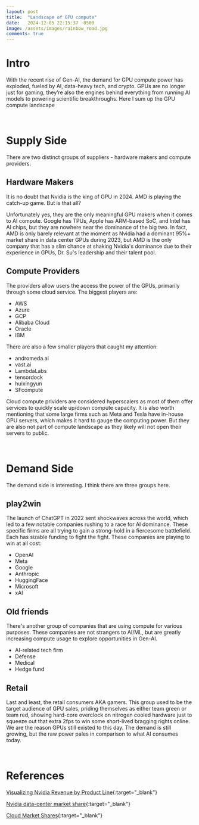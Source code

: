 ```yaml
---
layout: post
title:  "Landscape of GPU compute"
date:   2024-12-05 22:15:37 -0500
image: /assets/images/rainbow_road.jpg
comments: true
---
```


# Intro
With the recent rise of Gen-AI, the demand for GPU compute power has exploded, fueled by AI, data-heavy tech, and crypto. GPUs are no longer just for gaming, they’re also the engines behind everything from running AI models to powering scientific breakthroughs. Here I sum up the GPU compute landscape

&nbsp;
# Supply Side
There are two distinct groups of suppliers - hardware makers and compute providers.

## Hardware Makers
It is no doubt that Nvidia is the king of GPU in 2024. AMD is playing the catch-up game. But is that all?

Unfortunately yes, they are the only meaningful GPU makers when it comes to AI compute. Google has TPUs, Apple has ARM-based SoC, and Intel has AI chips, but they are nowhere near the dominance of the big two. In fact, AMD is only barely relevant at the moment as Nvidia had a dominant 95%+ market share in data center GPUs during 2023, but AMD is the only company that has a slim chance at shaking Nvidia's dominance due to their experience in GPUs, Dr. Su's leadership and their talent pool.

## Compute Providers
The providers allow users the access the power of the GPUs, primarily through some cloud service. The biggest players are:
- AWS
- Azure
- GCP
- Alibaba Cloud
- Oracle
- IBM

There are also a few smaller players that caught my attention:
- andromeda.ai
- vast.ai
- LambdaLabs
- tensordock
- huixingyun
- SFcompute

Cloud compute prividers are considered hyperscalers as most of them offer services to quickly scale up/down compute capacity. It is also worth mentioning that some large firms such as Meta and Tesla have in-house GPU servers, which makes it hard to gauge the computing power. But they are also not part of compute landscape as they likely will not open their servers to public. 

&nbsp;
# Demand Side
The demand side is interesting. I think there are three groups here.

## play2win
The launch of ChatGPT in 2022 sent shockwaves across the world, which led to a few notable companies rushing to a race for AI dominance. These specific firms are all trying to gain a strong-hold in a fiercesome battlefield. Each has sizable funding to fight the fight. These companies are playing to win at all cost:
- OpenAI
- Meta
- Google
- Anthropic
- HuggingFace
- Microsoft
- xAI

## Old friends
There's another group of companies that are using compute for various purposes. These companies are not strangers to AI/ML, but are greatly increasing compute usage to explore opportunities in Gen-AI. 
- AI-related tech firm
- Defense
- Medical
- Hedge fund

## Retail
Last and least, the retail consumers AKA gamers. This group used to be the target audience of GPU sales, priding themselves as either team green or team red, showing hard-core overclock on nitrogen cooled hardware just to squeeze out that extra 2fps to win some short-lived bragging rights online. We are the reason GPUs still existed to this day. The demand is still growing, but the raw power pales in comparison to what AI consumes today.

&nbsp;
# References
[Visualizing Nvidia Revenue by Product Line](https://www.visualcapitalist.com/nvidia-revenue-by-product-line/){:target="_blank"}

[Nvidia data-center market share](https://www.hpcwire.com/2024/06/10/nvidia-shipped-3-76-million-data-center-gpus-in-2023-according-to-study/){:target="_blank"}

[Cloud Market Shares](https://www.statista.com/chart/18819/worldwide-market-share-of-leading-cloud-infrastructure-service-providers/){:target="_blank"}

